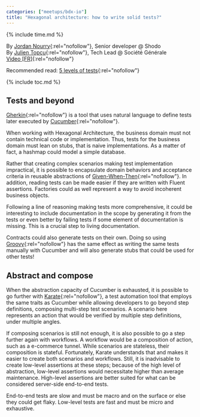 ```yaml
---
categories: ["meetups/bdx-io"]
title: "Hexagonal architecture: how to write solid tests?"
---
```


{% include time.md %}

By [Jordan Nourry](https://twitter.com/jknourry){:rel="nofollow"}, Senior developer @ Shodo  
By [Julien Topçu](https://twitter.com/julientopcu){:rel="nofollow"}, Tech Lead @ Société Générale  
[Video \[FR\]](https://www.youtube.com/watch?v=v--zkIEciq4){:rel="nofollow"}

Recommended read: [5 levels of tests](https://martinfowler.com/articles/microservice-testing/#conclusion-summary){:rel="nofollow"}

{% include toc.md %}

## Tests and beyond

[Gherkin](https://cucumber.io/docs/gherkin/){:rel="nofollow"} is a tool that uses natural language to define tests later
executed by [Cucumber](https://cucumber.io/){:rel="nofollow"}.

When working with Hexagonal Architecture, the business domain must not contain technical code or implementation. Thus,
tests for the business domain must lean on stubs, that is naive implementations. As a matter of fact, a hashmap could
model a simple database.

Rather that creating complex scenarios making test implementation impractical, it is possible to encapsulate domain
behaviors and acceptance criteria in reusable abstractions of [Given-When-Then](https://martinfowler.com/bliki/GivenWhenThen.html){:rel="nofollow"}.
In addition, reading tests can be made easier if they are written with Fluent assertions. Factories could as well
represent a way to avoid incoherent business objects.

Following a line of reasoning making tests more comprehensive, it could be interesting to include documentation in the
scope by generating it from the tests or even better by failing tests if some element of documentation is missing. This
is a crucial step to living documentation.

Contracts could also generate tests on their own. Doing so using [Groovy](https://www.groovy-lang.org/){:rel="nofollow"}
has the same effect as writing the same tests manually with Cucumber and will also generate stubs that could be used for
other tests!

## Abstract and compose

When the abstraction capacity of Cucumber is exhausted, it is possible to go further with [Karate](https://intuit.github.io/karate/){:rel="nofollow"},
a test automation tool that employs the same traits as Cucumber while allowing developers to go beyond step definitions,
composing multi-step test scenarios. A scenario here represents an action that would be verified by multiple step
definitions, under multiple angles.

If composing scenarios is still not enough, it is also possible to go a step further again with workflows. A workflow
would be a composition of action, such as a e-commerce tunnel. While scenarios are stateless, their composition is
stateful. Fortunately, Karate understands that and makes it easier to create both scenarios and workflows. Still, it is
inadvisable to create low-level assertions at these steps; because of the high level of abstraction, low-level
assertions would necessitate higher than average maintenance. High-level assertions are better suited for what can be
considered server-side end-to-end tests.

End-to-end tests are slow and must be macro and on the surface or else they could get flaky. Low-level tests are fast
and must be micro and exhaustive.
